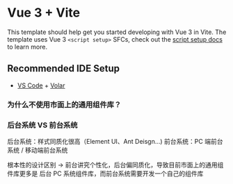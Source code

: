 # Vue 3 + Vite

This template should help get you started developing with Vue 3 in Vite. The template uses Vue 3 `<script setup>` SFCs, check out the [script setup docs](https://v3.vuejs.org/api/sfc-script-setup.html#sfc-script-setup) to learn more.

## Recommended IDE Setup

- [VS Code](https://code.visualstudio.com/) + [Volar](https://marketplace.visualstudio.com/items?itemName=Vue.volar)

### 为什么不使用市面上的通用组件库？

### 后台系统 VS 前台系统

后台系统：样式同质化很高（Element UI、Ant Deisgn...)
前台系统：PC 端前台系统 / 移动端前台系统

根本性的设计区别 -> 前台讲究个性化，后台偏同质化，导致目前市面上的通用组件库更多是 后台 PC 系统组件库，而前台系统需要开发一个自己的组件库
